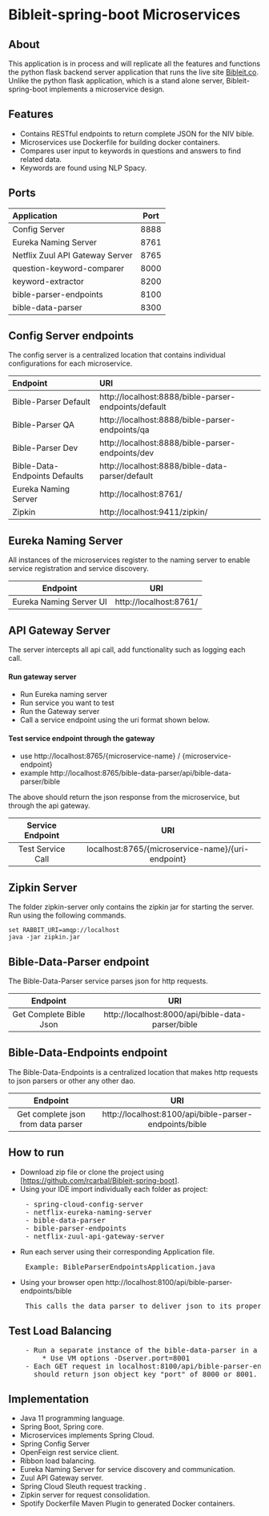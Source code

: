 # Bibleit-spring-boot Microservices

## About
This application is in process and will replicate all the features and functions the python flask backend server application that runs the live site [Bibleit.co](https://www.bibleit.co/).
 Unlike the python flask application, which is a stand alone server, Bibleit-spring-boot implements a microservice design.


## Features
- Contains RESTful endpoints to return complete JSON for the NIV bible.
- Microservices use Dockerfile for building docker containers.
- Compares user input to keywords in questions and answers to find related data.
- Keywords are found using NLP Spacy.



## Ports
|Application | Port|
| :--- | :---: |
| Config Server | 8888 |
| Eureka Naming Server | 8761 |
| Netflix Zuul API Gateway Server | 8765 |
| question-keyword-comparer | 8000 |
| keyword-extractor | 8200 |
| bible-parser-endpoints | 8100 |
| bible-data-parser | 8300 |


## Config Server endpoints

The config server is a centralized location that contains individual configurations for each microservice.

 Endpoint | URI|
| :--- | :--- |
| Bible-Parser Default| http://localhost:8888/bible-parser-endpoints/default |
| Bible-Parser QA| http://localhost:8888/bible-parser-endpoints/qa |
| Bible-Parser Dev| http://localhost:8888/bible-parser-endpoints/dev |
|Bible-Data-Endpoints Defaults| http://localhost:8888/bible-data-parser/default|
|Eureka Naming Server| http://localhost:8761/|
|Zipkin| http://localhost:9411/zipkin/|

## Eureka Naming Server
All instances of the microservices register to the naming server to enable service registration
and service discovery. 

 Endpoint | URI|
| :---: | :---: |
| Eureka Naming Server UI | http://localhost:8761/


## API Gateway Server
The server intercepts all api call, add functionality such as logging each call.

#### Run gateway server
- Run Eureka naming server
- Run service you want to test
- Run the Gateway server
- Call a service endpoint using the uri format shown below.

#### Test service endpoint through the gateway
- use http://localhost:8765/{microservice-name} / {microservice-endpoint}
- example http://localhost:8765/bible-data-parser/api/bible-data-parser/bible

The above should return the json response from the microservice, but through the api 
gateway.

 Service Endpoint | URI|
| :---: | :---: |
| Test Service Call | localhost:8765/{microservice-name}/{uri-endpoint} |

## Zipkin Server
The folder zipkin-server only contains the zipkin jar for starting the server. Run using 
the following commands.
```
set RABBIT_URI=amqp://localhost
java -jar zipkin.jar
```

## Bible-Data-Parser endpoint

The Bible-Data-Parser service parses json for http requests. 

 Endpoint | URI|
| :---: | :---: |
| Get Complete Bible Json | http://localhost:8000/api/bible-data-parser/bible

## Bible-Data-Endpoints endpoint

The Bible-Data-Endpoints is a centralized location that makes http requests to json parsers or other
any other dao.

 |Endpoint | URI|
 | :---: | :---: |
 |Get complete json from data parser | http://localhost:8100/api/bible-parser-endpoints/bible |


## How to run
* Download zip file or clone the project using [https://github.com/rcarbal/Bibleit-spring-boot].
* Using your IDE import individually each folder as project:
<pre>
    - spring-cloud-config-server
    - netflix-eureka-naming-server
    - bible-data-parser
    - bible-parser-endpoints    
    - netflix-zuul-api-gateway-server
</pre>
* Run each server using their corresponding Application file.
<pre>
    Example: BibleParserEndpointsApplication.java
</pre>
* Using your browser open http://localhost:8100/api/bible-parser-endpoints/bible
<pre>
    This calls the data parser to deliver json to its proper endpoint.
</pre>

## Test Load Balancing
<pre>
    - Run a separate instance of the bible-data-parser in a port 8001
        * Use VM options -Dserver.port=8001
    - Each GET request in localhost:8100/api/bible-parser-endpoints/port
      should return json object key "port" of 8000 or 8001.
</pre>
  
## Implementation
- Java 11 programming language.
- Spring Boot, Spring core.
- Microservices implements Spring Cloud.
- Spring Config Server
- OpenFeign rest service client.
- Ribbon load balancing.
- Eureka Naming Server for service discovery and communication.
- Zuul API Gateway server.
- Spring Cloud Sleuth request tracking .
- Zipkin server for request consolidation.
- Spotify Dockerfile Maven Plugin to generated Docker containers.

